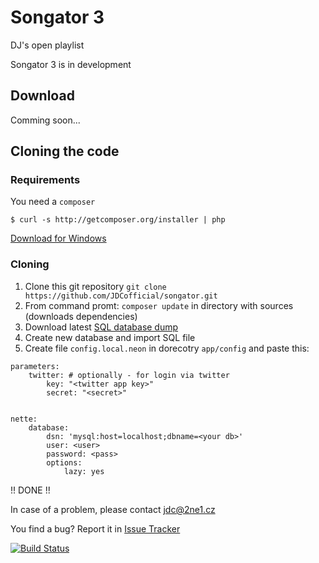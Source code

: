 Songator 3
==========

DJ's open playlist

Songator 3 is in development

Download
--------

Comming soon...

Cloning the code
----------------

### Requirements

You need a `composer`

`$ curl -s http://getcomposer.org/installer | php`

[Download for Windows](https://getcomposer.org/Composer-Setup.exe)

### Cloning

1. Clone this git repository `git clone https://github.com/JDCofficial/songator.git`
2. From command promt: `composer update` in directory with sources (downloads dependencies)
3. Download latest [SQL database dump](http://repo.2ne1.cz/songator/songator.sql)
4. Create new database and import SQL file
5. Create file `config.local.neon` in dorecotry `app/config` and paste this:

``` neon
parameters:
	twitter: # optionally - for login via twitter
		key: "<twitter app key>"
		secret: "<secret>"


nette:
	database:
		dsn: 'mysql:host=localhost;dbname=<your db>'
		user: <user>
		password: <pass>
		options:
			lazy: yes
```

!! DONE !!

In case of a problem, please contact jdc@2ne1.cz

You find a bug? Report it in [Issue Tracker](https://github.com/JDCofficial/songator/issues?state=open)

[![Build Status](https://travis-ci.org/JDCofficial/songator.png?branch=master)](https://travis-ci.org/JDCofficial/songator)
